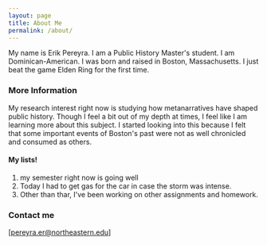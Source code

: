 ```yaml
---
layout: page
title: About Me
permalink: /about/
---
```


My name is Erik Pereyra. I am a Public History Master's student. I am Dominican-American. I was born and raised in Boston, Massachusetts. I just beat the game Elden Ring for the first time. 

### More Information

My research interest right now is studying how metanarratives have shaped public history. Though I feel a bit out of my depth at times, I feel like I am learning more about this subject. I started looking into this because I felt that some important events of Boston's past were not as well chronicled and consumed as others.

#### My lists!
1. my semester right now is going well
2. Today I had to get gas for the car in case the storm was intense.
3. Other than thar, I've been working on other assignments and homework.
### Contact me

[[pereyra.er@northeastern.edu]](mailto:pereyra.er@northeastern.edu)